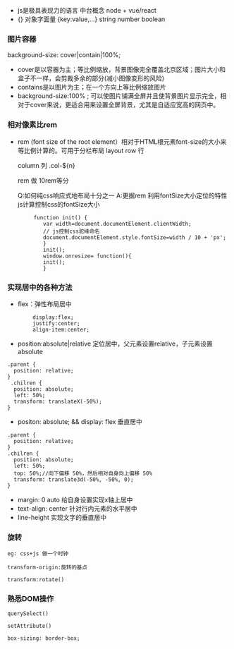 - js是极具表现力的语言
    中台概念    node + vue/react
- {} 对象字面量 {key:value,...}
  string number boolean
### 图片容器
  background-size: cover|contain|100%;
  - cover是以容器为主；等比例缩放，背景图像完全覆盖北京区域；图片大小和盒子不一样，会剪裁多余的部分(减小图像变形的风险)
  - contains是以图片为主；在一个方向上等比例缩放图片
  - background-size:100% ;  可以使图片铺满全屏并且使背景图片显示完全，相对于cover来说，更适合用来设置全屏背景，尤其是自适应宽高的网页中。
### 相对像素比rem
- rem (font size of the root element）相对于HTML根元素font-size的大小来等比例计算的。可用于分栏布局 layout 
    row 行 

    column 列  .col-${n}

    rem 做 10rem等分

    Q:如何纯css响应式地布局十分之一
    A:更据rem 利用fontSize大小定位的特性 js计算控制css的fontSize大小
    ```
         function init() {
            var width=document.documentElement.clientWidth;
            // js控制css驼峰命名
            document.documentElement.style.fontSize=width / 10 + 'px';
            }
            init();
            window.onresize= function(){
            init();
            }
    ```
### 实现居中的各种方法
- flex：弹性布局居中
```
        display:flex;
        justify:center;
        align-item:center;
```
- position:absolute|relative 定位居中，父元素设置relative，子元素设置absolute
```
.parent {
  position: relative;
}
 .chilren {
  position: absolute;
  left: 50%;
  transform: translateX(-50%);
}
```
- positon: absolute; && display: flex   垂直居中
```
.parent {
  position: relative;
}
.chilren {
  position: absolute;
  left: 50%;
  top: 50%;//向下偏移 50%，然后相对自身向上偏移 50% 
  transform: translate3d(-50%, -50%, 0);
}
```
- margin: 0 auto 给自身设置实现x轴上居中
- text-align: center   针对行内元素的水平居中
- line-height 实现文字的垂直居中
    
### 旋转
    eg: css+js 做一个时钟

    transform-origin:旋转的基点
    
    transform:rotate()
### 熟悉DOM操作
    querySelect()

    setAttribute()

    box-sizing: border-box;